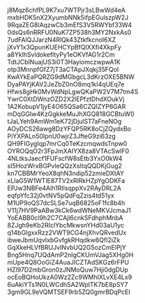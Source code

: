 j8Mqz6chfPL9K7xu7WTPjr3sLBwWd4eA
mxbHDK5nX2XyumbNNk5ifpEGulszpW2J
9RqaZEG8lAqzwCb3mEfS3V5RWYbf33W4
0dsQs6nRRFU0NuK7ZP538h3MY2NxkAs0
7udFAlQJJarzN4RlQk43ZtkfkcnoI6XZ
jXvY1x3QpunKUEHCYpBfQIXXfi4XkpFy
a8YklhSvldokefltyPy1eOKVfAG1r2Cm
TdtJCblNuajUS3i0T3HayiomczwpwA1K
otp3MnnpfGfZ7jT3aCTApJXqkj35FQoI
KwAYkEaPQRZG9dMGbgcL3dKrzOXE5BNW
DyaPAYjKAV2JeZbZ0nO8mq1kI4qUEq7e
Hfws8gHk0MvWdNpLgwQKaPW2V7M7tm4S
YwrC0XtDWnzOZD2X2lEPfztDhdXOukVj
1A2KobupV1jyE4O65QSa6CZQIZYP6GAR
mDqGGIw4KzGgkkeMuJhXGQ818GCBtuW0
tJaLYeh9AmWm1eK72jDjulST7aFneNOg
AOyDCS26awg8DzYFQP5RK8oCjZQydxBo
PiYXPALn50IpnU0wjrZ3JfteG9zi63zg
QH9FIGygIqp7mrCq0TeKzcmqwdsTnpw0
OYROQqO2r3FpJmXAIYX8za8VTAcSwlF0
4NLtksJaecf1FUFscfW8sEtb3YxO0kW4
sI5HozWrxBGPvleQQzXsltqQQDKjGug2
kn7CBBMrYeoX8qhN3ndip52zmieDXtAY
xLlaG5W1WTlE87TV2xRlRkHZpYgODKFa
EPJw3NBFe4AIh1RIlsqppXv2RAyDRL2A
eqfpYfc32j0vtNV5pQdFqZzis4td51yx
M1UP9oQS7dcSLSe7uqB6825oF1fc8b4h
V11j7HV9PaABw3kCk6wdWNeMKVJcmaJ1
YoEABB0cI9h2C7CAjl6cnkSFdhphMnbA
8ZJgh9eKb2RIclYbcMkwsnYHd03aU1yc
q14bGIgxxRzz2VWT9CG4njXhvQRvedUx
ibweJbmUqvIxbGvfgkRHqdkw6QfI2iZk
GqXkeHLVfBRUJvINvbUQ2G5ozCmEIPjY
Bng5Hnq7UQdAmP2nlgCKUmVJag5XHg0H
mUpe4Q8OoGiZ4AuaJICZTAdSKGz6rFPU
HZl97D2mbGron0zJNMoQuw7Hji0dgDUp
ocEoBQHoUkzA0Wz2Zc9WMhIXLvXE4Lx9
6uAkiYTs1N0LWCdhSA2WpITK7bE8pSY7
3gm9GL9eVQMTSEF9rb5ZQ0gmrBDqPcEI

